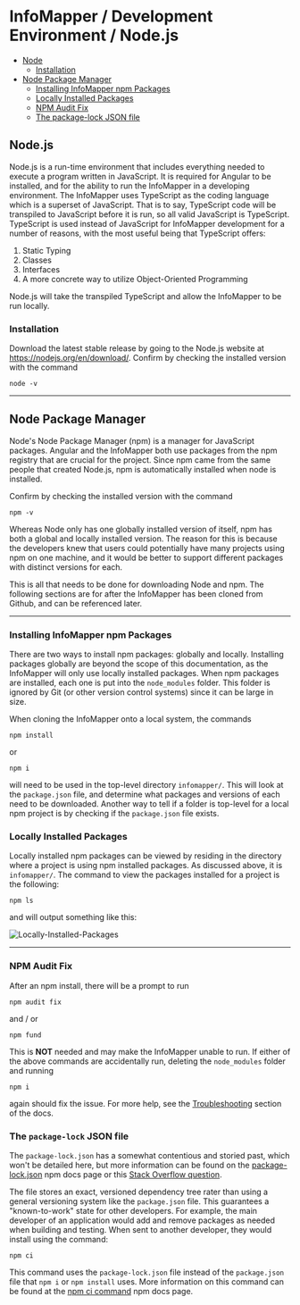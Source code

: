 # InfoMapper / Development Environment / Node.js #

* [Node](#node.js)
    * [Installation](#installation)
* [Node Package Manager](#node-package-manager)
    * [Installing InfoMapper npm Packages](#installing-infomapper-npm-packages)
    * [Locally Installed Packages](#locally-installed-packages)
    * [NPM Audit Fix](#npm-audit-fix)
    * [The package-lock JSON file](#the-package-lock-json-file)

## Node.js ##

Node.js is a run-time environment that includes everything needed to execute a program written in JavaScript. It is
required for Angular to be installed, and for the ability to run the InfoMapper in a developing environment. The
InfoMapper uses TypeScript as the coding language which is a superset of JavaScript. That is to say, TypeScript
code will be transpiled to JavaScript before it is run, so all valid JavaScript is TypeScript. TypeScript is used
instead of JavaScript for InfoMapper development for a number of reasons, with the most useful being that
TypeScript offers:

1. Static Typing
2. Classes
3. Interfaces
4. A more concrete way to utilize Object-Oriented Programming

Node.js will take the transpiled TypeScript and allow the InfoMapper to be run locally.

### Installation ###

Download the latest stable release by going to the Node.js website at
<a href="https://nodejs.org/en/download/" target="_blank">https://nodejs.org/en/download/</a>.
Confirm by checking the installed version with the command

```
node -v
```

----

## Node Package Manager ##

Node's Node Package Manager (npm) is a manager for JavaScript packages. Angular and the InfoMapper both use
packages from the npm registry that are crucial for the project. Since npm came from the same people that
created Node.js, npm is automatically installed when node is installed.

Confirm  by checking the installed version with the command

```
npm -v
```

Whereas Node only has one globally installed version of itself, npm has both a global and locally installed
version. The reason for this is because the developers knew that users could potentially have many
projects using npm on one machine, and it would be better to support different packages with distinct versions
for each.

This is all that needs to be done for downloading Node and npm. The following sections are for after the
InfoMapper has been cloned from Github, and can be referenced later.

----

### Installing InfoMapper npm Packages ###

There are two ways to install npm packages: globally and locally. Installing packages globally are beyond the
scope of this documentation, as the InfoMapper will only use locally installed packages. When npm packages are
installed, each one is put into the `node_modules` folder. This folder is ignored by Git (or other version
control systems) since it can be large in size.

When cloning the InfoMapper onto a local system, the commands 

```
npm install
```

or

```
npm i
```

will need to be used in the top-level directory `infomapper/`. This will look at the `package.json` file, and
determine what packages and versions of each need to be downloaded. Another way to tell if a folder is
top-level for a local npm project is by checking if the `package.json` file exists.

### Locally Installed Packages ###

Locally installed npm packages can be viewed by residing in the directory where a project is using
npm installed packages. As discussed above, it is `infomapper/`. The command to view the packages installed for a
project is the following:

```
npm ls
```

and will output something like this:

![Locally-Installed-Packages](../images/local-npm-packages.png)

----

### NPM Audit Fix ###

After an npm install, there will be a prompt to run

```
npm audit fix
```

and / or

```
npm fund
```

This is **NOT** needed and may make the InfoMapper unable to run. If either of the
above commands are accidentally run, deleting the `node_modules` folder and running

```
npm i
```

again should fix the issue. For more help, see the
[Troubleshooting](../../troubleshooting/troubleshooting) section of the docs.

### The `package-lock` JSON file ###

The `package-lock.json` has a somewhat contentious and storied past, which won't
be detailed here, but more information can be found on the
[package-lock.json](https://docs.npmjs.com/cli/v8/configuring-npm/package-lock-json)
npm docs page or this
[Stack Overflow question](https://stackoverflow.com/questions/44297803/what-is-the-role-of-the-package-lock-json).

The file stores an exact, versioned dependency tree rater than using a general versioning
system like the `package.json` file. This guarantees a "known-to-work" state for
other developers. For example, the main developer of an application would add and
remove packages as needed when building and testing. When sent to another developer,
they would install using the command:

```
npm ci
```

This command uses the `package-lock.json` file instead of the `package.json` file
that `npm i` or `npm install` uses. More information on this command can be found
at the [npm ci command](https://docs.npmjs.com/cli/v8/commands/npm-ci) npm docs page.